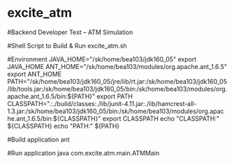 excite_atm
==========

#Backend Developer Test – ATM Simulation

#Shell Script to Build & Run
excite_atm.sh

#Environment
JAVA_HOME="/sk/home/bea103/jdk160_05"
export  JAVA_HOME
ANT_HOME="/sk/home/bea103/modules/org.apache.ant_1.6.5"
export ANT_HOME
PATH="/sk/home/bea103/jdk160_05/jre/lib/rt.jar:/sk/home/bea103/jdk160_05/lib/tools.jar:/sk/home/bea103/jdk160_05/bin:/sk/home/bea103/modules/org.apache.ant_1.6.5/bin:${PATH}"
export PATH 
CLASSPATH=".:./build/classes:./lib/junit-4.11.jar:./lib/hamcrest-all-1.3.jar:/sk/home/bea103/jdk160_05/bin:/sk/home/bea103/modules/org.apache.ant_1.6.5/bin:${CLASSPATH}"
export CLASSPATH
echo "CLASSPATH:" ${CLASSPATH}
echo "PATH:" ${PATH}

#Build application
ant 

#Run application
java com.excite.atm.main.ATMMain
